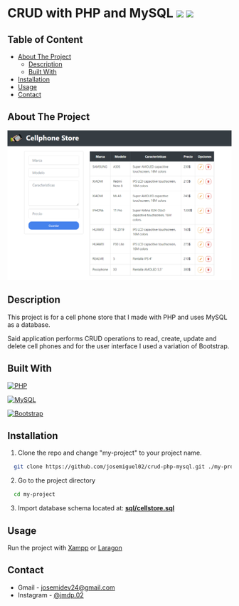 # CRUD with PHP and MySQL <img src='https://emojis.slackmojis.com/emojis/images/1643514056/130/php.png?1643514056' height='25'> <img src='https://emojis.slackmojis.com/emojis/images/1643514462/4439/mysql.png?1643514462' height='25'>

## Table of Content

- [About The Project](#about-the-project)
  - [Description](#description)
  - [Built With](#built-with)
- [Installation](#installation)
- [Usage](#usage)
- [Contact](#contact)

## About The Project

![App Screenshot](demo/preview.png)

## Description

This project is for a cell phone store that I made with PHP and uses MySQL as a database.

Said application performs CRUD operations to read, create, update and delete cell phones and for the user interface I used a variation of Bootstrap.

## Built With

[![PHP](https://img.shields.io/badge/PHP-777BB4?style=for-the-badge&logo=php&logoColor=white)](https://www.php.net)

[![MySQL](https://img.shields.io/badge/MySQL-4479A1?style=for-the-badge&logo=mysql&logoColor=white)](https://www.mysql.com)

[![Bootstrap](https://img.shields.io/badge/Bootstrap-563D7C?style=for-the-badge&logo=bootstrap&logoColor=white)](https://getbootstrap.com)

## Installation

1. Clone the repo and change "my-project" to your project name.

```sh
  git clone https://github.com/josemiguel02/crud-php-mysql.git ./my-project
```

2. Go to the project directory

```sh
  cd my-project
```

3. Import database schema located at: **[sql/cellstore.sql](sql/cellstore.sql)**

## Usage

Run the project with [Xampp](https://www.apachefriends.org) or [Laragon](http://laragon.org)

## Contact

- Gmail - [josemidev24@gmail.com](mailto:josemidev24@gmail.com)
- Instagram - [@jmdp.02](https://www.instagram.com/jmdp.02)
